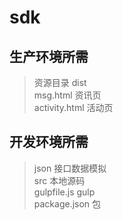 # sdk
## 生产环境所需
> 资源目录 dist  
> msg.html 资讯页  
> activity.html 活动页  

## 开发环境所需
> json 接口数据模拟  
> src 本地源码  
> gulpfile.js gulp  
> package.json 包  